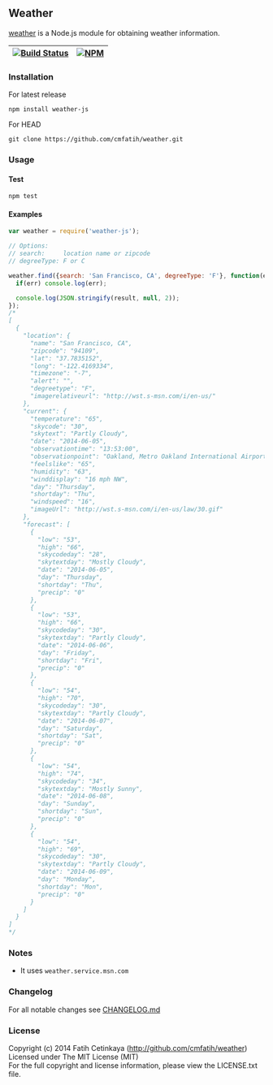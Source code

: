 ## Weather

[weather](http://github.com/cmfatih/weather) is a Node.js module for 
obtaining weather information.  

[![Build Status][travis-image]][travis-url] | [![NPM][npm-image]][npm-url]
---------- | ----------

### Installation

For latest release
```
npm install weather-js
```

For HEAD
```
git clone https://github.com/cmfatih/weather.git
```

### Usage

#### Test
```
npm test
```

#### Examples

```javascript
var weather = require('weather-js');

// Options:
// search:     location name or zipcode
// degreeType: F or C

weather.find({search: 'San Francisco, CA', degreeType: 'F'}, function(err, result) {
  if(err) console.log(err);

  console.log(JSON.stringify(result, null, 2));
});
/*
[
  {
    "location": {
      "name": "San Francisco, CA",
      "zipcode": "94109",
      "lat": "37.7835152",
      "long": "-122.4169334",
      "timezone": "-7",
      "alert": "",
      "degreetype": "F",
      "imagerelativeurl": "http://wst.s-msn.com/i/en-us/"
    },
    "current": {
      "temperature": "65",
      "skycode": "30",
      "skytext": "Partly Cloudy",
      "date": "2014-06-05",
      "observationtime": "13:53:00",
      "observationpoint": "Oakland, Metro Oakland International Airport",
      "feelslike": "65",
      "humidity": "63",
      "winddisplay": "16 mph NW",
      "day": "Thursday",
      "shortday": "Thu",
      "windspeed": "16",
      "imageUrl": "http://wst.s-msn.com/i/en-us/law/30.gif"
    },
    "forecast": [
      {
        "low": "53",
        "high": "66",
        "skycodeday": "28",
        "skytextday": "Mostly Cloudy",
        "date": "2014-06-05",
        "day": "Thursday",
        "shortday": "Thu",
        "precip": "0"
      },
      {
        "low": "53",
        "high": "66",
        "skycodeday": "30",
        "skytextday": "Partly Cloudy",
        "date": "2014-06-06",
        "day": "Friday",
        "shortday": "Fri",
        "precip": "0"
      },
      {
        "low": "54",
        "high": "70",
        "skycodeday": "30",
        "skytextday": "Partly Cloudy",
        "date": "2014-06-07",
        "day": "Saturday",
        "shortday": "Sat",
        "precip": "0"
      },
      {
        "low": "54",
        "high": "74",
        "skycodeday": "34",
        "skytextday": "Mostly Sunny",
        "date": "2014-06-08",
        "day": "Sunday",
        "shortday": "Sun",
        "precip": "0"
      },
      {
        "low": "54",
        "high": "69",
        "skycodeday": "30",
        "skytextday": "Partly Cloudy",
        "date": "2014-06-09",
        "day": "Monday",
        "shortday": "Mon",
        "precip": "0"
      }
    ]
  }
]
*/
```

### Notes

* It uses `weather.service.msn.com`

### Changelog

For all notable changes see [CHANGELOG.md](https://github.com/cmfatih/weather/blob/master/CHANGELOG.md)

### License

Copyright (c) 2014 Fatih Cetinkaya (http://github.com/cmfatih/weather)  
Licensed under The MIT License (MIT)  
For the full copyright and license information, please view the LICENSE.txt file.

[npm-url]: http://npmjs.org/package/weather-js
[npm-image]: https://badge.fury.io/js/weather-js.png

[travis-url]: https://travis-ci.org/cmfatih/weather
[travis-image]: https://travis-ci.org/cmfatih/weather.svg?branch=master